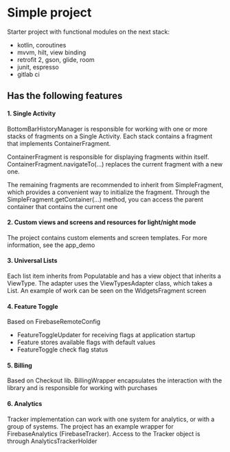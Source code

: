 # Simple project

Starter project with functional modules on the next stack:
+ kotlin, coroutines
+ mvvm, hilt, view binding
+ retrofit 2, gson, glide, room
+ junit, espresso
+ gitlab ci

## Has the following features

#### 1. Single Activity
BottomBarHistoryManager is responsible for working with one or more stacks of fragments on a Single Activity. 
Each stack contains a fragment that implements ContainerFragment.

ContainerFragment is responsible for displaying fragments within itself. ContainerFragment.navigateTo(...) replaces 
the current fragment with a new one.

The remaining fragments are recommended to inherit from SimpleFragment, which provides a convenient way 
to initialize the fragment. Through the SimpleFragment.getContainer(...) method, you can access the parent container 
that contains the current one

#### 2. Custom views and screens and resources for light/night mode
The project contains custom elements and screen templates. 
For more information, see the app_demo

#### 3. Universal Lists
Each list item inherits from Populatable and has a view object that inherits a ViewType. 
The adapter uses the ViewTypesAdapter class, which takes a List<ViewType>. 
An example of work can be seen on the WidgetsFragment screen

#### 4. Feature Toggle
Based on FirebaseRemoteConfig
+ FeatureToggleUpdater for receiving flags at application startup
+ Feature stores available flags with default values
+ FeatureToggle check flag status

#### 5. Billing
Based on Checkout lib. 
BillingWrapper encapsulates the interaction with the library and is responsible for working with purchases

#### 6. Analytics
Tracker implementation can work with one system for analytics, or with a group of systems. 
The project has an example wrapper for FirebaseAnalytics (FirebaseTracker). 
Access to the Tracker object is through AnalyticsTrackerHolder